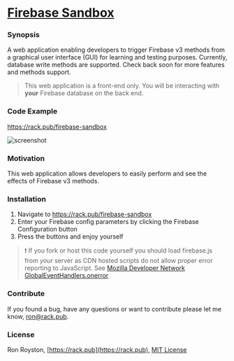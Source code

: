 # [Firebase Sandbox](http://rack.pub/firebase-sandbox)
### Synopsis

A web application enabling developers to trigger Firebase v3 methods from a graphical user interface (GUI) for learning and testing purposes. Currently, database write methods are supported. Check back soon for more features and methods support.

> This web application is a front-end only. You will be interacting with **your** Firebase database on the back end. 

### Code Example

https://rack.pub/firebase-sandbox

<img src="https://github.com/rhroyston/rhroyston.github.io/blob/master/firebase-sandbox.jpg" alt="screenshot">

### Motivation

This web application allows developers to easily perform and see the effects of Firebase v3 methods.

### Installation

1. Navigate to https://rack.pub/firebase-sandbox
2. Enter your Firebase config parameters by clicking the Firebase Configuration button
3. Press the buttons and enjoy yourself

> :exclamation: If you fork or host this code yourself you should load firebase.js from _your_ server as CDN hosted scripts do not allow proper error reporting to JavaScript. See [Mozilla Developer Network GlobalEventHandlers.onerror](https://developer.mozilla.org/en-US/docs/Web/API/GlobalEventHandlers/onerror#Notes)

### Contribute

If you found a bug, have any questions or want to contribute please let me know, [ron@rack.pub](mailto:ron@rack.pub).

### License

Ron Royston, [https://rack.pub](https://rack.pub), [MIT License](https://en.wikipedia.org/wiki/MIT_License)